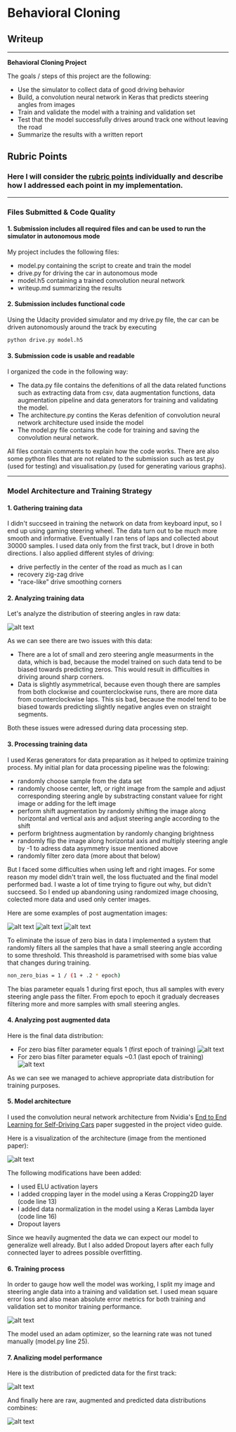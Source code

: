 # **Behavioral Cloning** 

## Writeup

---

**Behavioral Cloning Project**

The goals / steps of this project are the following:
* Use the simulator to collect data of good driving behavior
* Build, a convolution neural network in Keras that predicts steering angles from images
* Train and validate the model with a training and validation set
* Test that the model successfully drives around track one without leaving the road
* Summarize the results with a written report


[//]: # (Image References)

[image1]: ./visualisations/network.png "Model Visualization"

[image2]: ./visualisations/raw_data.png "Raw Data"
[image3]: ./visualisations/aug_data_1bias.png "Aug Data 1"
[image4]: ./visualisations/aug_data_0bias.png "Aug Data 0"
[image5]: ./visualisations/predicted.png "Predicted Data 0"
[image6]: ./visualisations/combined.png "Combined Data"


[image7]: ./visualisations/figure_1.png "Aug Image 1"
[image8]: ./visualisations/figure_1-1.png "Aug Image 2"
[image9]: ./visualisations/figure_1-2.png "Aug Image 3"
[image10]: ./visualisations/figure_1-3.png "Aug Image 4"

[image11]: ./visualisations/loss.png "Loss"


## Rubric Points
### Here I will consider the [rubric points](https://review.udacity.com/#!/rubrics/432/view) individually and describe how I addressed each point in my implementation.  

---
### Files Submitted & Code Quality

#### 1. Submission includes all required files and can be used to run the simulator in autonomous mode

My project includes the following files:
* model.py containing the script to create and train the model
* drive.py for driving the car in autonomous mode
* model.h5 containing a trained convolution neural network 
* writeup.md summarizing the results

#### 2. Submission includes functional code
Using the Udacity provided simulator and my drive.py file, the car can be driven autonomously around the track by executing 
```sh
python drive.py model.h5
```

#### 3. Submission code is usable and readable

I organized the code in the following way:

* The data.py file contains the defenitions of all the data related functions such as extracting data from csv, data augmentation functions, data augmentation pipeline and data generators for training and validating the model.
* The architecture.py contins the Keras defenition of convolution neural network architecture used inside the model
* The model.py file contains the code for training and saving the convolution neural network.

All files contain comments to explain how the code works. There are also some python files that are not related to the submission such as test.py (used for testing) and visualisation.py (used for generating various graphs).

---
### Model Architecture and Training Strategy

#### 1. Gathering training data

I didn't succseed in training the network on data from keyboard input, so I end up using gaming steering wheel. The data turn out to be much more smooth and informative. 
Eventually I ran tens of laps and collected about 30000 samples. I used data only from the first track, but I drove in both directions. I also applied different styles of driving: 
* drive perfectly in the center of the road as much as I can
* recovery zig-zag drive
* "race-like" drive smoothing corners

#### 2. Analyzing training data

Let's analyze the distribution of steering angles in raw data:

![alt text][image2]

As we can see there are two issues with this data:

* There are a lot of small and zero steering angle measurments in the data, which is bad, because the model trained on such data tend to be biased towards predicting zeros. This would result in difficulties in driving around sharp corners.
* Data is slightly asymmetrical, because even though there are samples from both clockwise and counterclockwise runs, there are more data from counterclockwise laps. This sis bad, because the model tend to be biased towards predicting slightly negative angles even on straight segments.

Both these issues were adressed during data processing step.

#### 3. Processing training data

I used Keras generators for data preparation as it helped to optimize training process.
My initial plan for data processing pipeline was the folowing:

* randomly choose sample from the data set
* randomly choose center, left, or right image from the sample and adjust corresponding steering angle by substracting constant valuee for right image or adding for the left image
* perform shift augmentation by randomly shifting the image along horizontal and vertical axis and adjust steering angle according to the shift
* perform brightness augmentation by randomly changing brightness
* randomly flip the image along horizontal axis and multiply steering angle by -1 to adress data asymmetry issue mentioned above
* randomly filter zero data (more about that below)

But I faced some difficulties when using left and right images. For some reason my model didn't train well, the loss fluctuated and the final model performed bad. I waste a lot of time trying to figure out why, but didn't succseed. So I ended up abandoning using randomized image choosing, colected more data and used only center images.

Here are some examples of post augmentation images:

![alt text][image8]
![alt text][image10]
![alt text][image9]

To eliminate the issue of zero bias in data I implemented a system that randomly filters all the samples that have a small steering angle according to some threshold. This threashold is parametrised with some bias value that changes during training.
```sh
non_zero_bias = 1 / (1 + .2 * epoch)
```
The bias parameter equals 1 during first epoch, thus all samples with every steering angle pass the filter. From epoch to epoch it gradualy decreases filtering more and more samples with small steering angles.

#### 4. Analyzing post augmented data

Here is the final data distribution:

* For zero bias filter parameter equals 1 (first epoch of training) ![alt text][image3]
* For zero bias filter parameter equals ~0.1 (last epoch of training) ![alt text][image4]

As we can see we managed to achieve appropriate data distribution for training purposes.

#### 5. Model architecture

I used the convolution neural network architecture from Nvidia's [End to End Learning for Self-Driving Cars](https://arxiv.org/pdf/1604.07316v1.pdf) paper suggested in the project video guide. 

Here is a visualization of the architecture (image from the mentioned paper):

![alt text][image1]

The following modifications have been added:
* I used ELU activation layers
* I added cropping layer in the model using a Keras Cropping2D layer (code line 13)
* I added data normalization in the model using a Keras Lambda layer (code line 16)
* Dropout layers

Since we heavily augmented the data we can expect our model to generalize well already. But I also added Dropout layers after each fully connected layer to adrees possible overfitting.

#### 6. Training process

In order to gauge how well the model was working, I split my image and steering angle data into a training and validation set. I used mean square error loss and also mean absolute error metrics for both training and validation set to monitor training performance.

![alt text][image11]

The model used an adam optimizer, so the learning rate was not tuned manually (model.py line 25).


#### 7. Analizing model performance

Here is the distribution of predicted data for the first track:

![alt text][image5]

And finally here are raw, augmented and predicted data distributions combines:

![alt text][image6]


